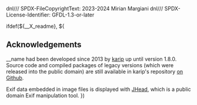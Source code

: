 dnl/// SPDX-FileCopyrightText: 2023-2024 Mirian Margiani
dnl/// SPDX-License-Identifier: GFDL-1.3-or-later

ifdef(${__X_readme}, ${
## Acknowledgements

__name had been developed since 2013 by [karip](https://github.com/karip)
up until version 1.8.0. Source code and compiled packages of legacy versions
(which were released into the public domain) are still available in karip's
repository [on Github](https://github.com/karip/harbour-file-browser).

Exif data embedded in image files is displayed with
[JHead](http://www.sentex.net/~mwandel/jhead/), which is a public domain Exif
manipulation tool.
})
